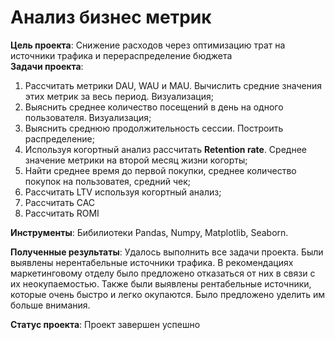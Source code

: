 # Анализ бизнес метрик

**Цель проекта**: Снижение расходов через оптимизацию трат на источники трафика и перераспределение бюджета  
**Задачи проекта**:
1. Рассчитать метрики DAU, WAU и MAU. Вычислить средние значения этих метрик за весь период. Визуализация;
2. Выяснить среднее количество посещений в день на одного пользователя. Визуализация;
3. Выяснить среднюю продолжительность сессии. Построить распределение;
4. Используя когортный анализ рассчитать **Retention rate**. Среднее значение метрики на второй месяц жизни когорты;
5. Найти среднее время до первой покупки, среднее количество покупок на пользоватея, средний чек;
6. Рассчитать LTV используя когортный анализ;
7. Рассчитать CAC
8. Рассчитать ROMI  
  
**Инструменты**: Бибилиотеки Pandas, Numpy, Matplotlib, Seaborn.

**Полученные результаты**: Удалось выполнить все задачи проекта. Были выявлены нерентабельные источники трафика. В рекомендациях маркетинговому отделу было предложено отказаться от них в связи с их неокупаемостью. Также были выявлены рентабельные источники, которые очень быстро и легко окупаются. Было предложено уделить им больше внимания.

**Статус проекта**: Проект завершен успешно
